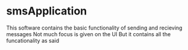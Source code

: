 # smsApplication
This software contains the basic functionality of sending and recieving messages
Not much focus is given on the UI
But it contains all the funcationality as said
